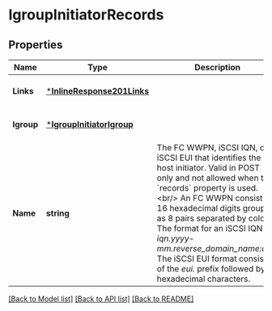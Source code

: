 # IgroupInitiatorRecords

## Properties
Name | Type | Description | Notes
------------ | ------------- | ------------- | -------------
**Links** | [***InlineResponse201Links**](inline_response_201__links.md) |  | [optional] [default to null]
**Igroup** | [***IgroupInitiatorIgroup**](igroup_initiator_igroup.md) |  | [optional] [default to null]
**Name** | **string** | The FC WWPN, iSCSI IQN, or iSCSI EUI that identifies the host initiator. Valid in POST only and not allowed when the &#x60;records&#x60; property is used.&lt;br/&gt; An FC WWPN consist of 16 hexadecimal digits grouped as 8 pairs separated by colons. The format for an iSCSI IQN is _iqn.yyyy-mm.reverse_domain_name:any_. The iSCSI EUI format consists of the _eui._ prefix followed by 16 hexadecimal characters.  | [optional] [default to null]

[[Back to Model list]](../README.md#documentation-for-models) [[Back to API list]](../README.md#documentation-for-api-endpoints) [[Back to README]](../README.md)


